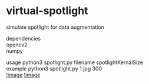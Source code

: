 # virtual-spotlight
simulate spotlight for data augmentation  
  
dependencies  
opencv2  
numpy  

usage python3 spotlight.py filename spotlightKernalSize  
example python3 spotlight.py 1.jpg 300  
[!image](https://github.com/vincent153/virtual-spotlight/blob/master/pics/1.jpg)
[!image](https://github.com/vincent153/virtual-spotlight/blob/master/pics/out.jpg)
